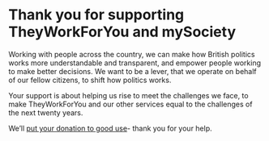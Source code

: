 # Thank you for supporting TheyWorkForYou and mySociety

Working with people across the country, we can make how British politics works more understandable and transparent, and empower people working to make better decisions. We want to be a lever, that we operate on behalf of our fellow citizens, to shift how politics works.

Your support is about helping us rise to meet the challenges we face, to make TheyWorkForYou and our other services equal to the challenges of the next twenty years.

We’ll [put your donation to good use](/support-us/#why-does-mysociety-need-donations-for-these-sites)- thank you for your help.